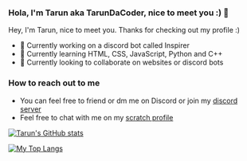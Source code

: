 ### Hola, I'm Tarun aka TarunDaCoder, nice to meet you :) 👋


Hey, I'm Tarun, nice to meet you. Thanks for checking out my profile :)
- 🔭 Currently working on a discord bot called Inspirer
- 🌱 Currently learning HTML, CSS, JavaScript, Python and C++
- 👯‍ Currently looking to collaborate on websites or discord bots

### How to reach out to me
- You can feel free to friend or dm me on Discord or join my [discord server](https://discord.gg/k6X2rDwk)
- Feel free to chat with me on my [scratch profile](https://scratch.mit.edu/users/tarunsnair)

[![Tarun's GitHub stats](https://github-readme-stats.vercel.app/api?username=TarunDaCoder&show_icons=true&theme=highcontrast&bg_color=DEG,red,purple)](https://github.com/anuraghazra/github-readme-stats)

[![My Top Langs](https://github-readme-stats.vercel.app/api/top-langs/?username=TarunDaCoder&show_icons=true&theme=highcontrast&bg_color=DEG,red,purple)](https://github.com/anuraghazra/github-readme-stats)
